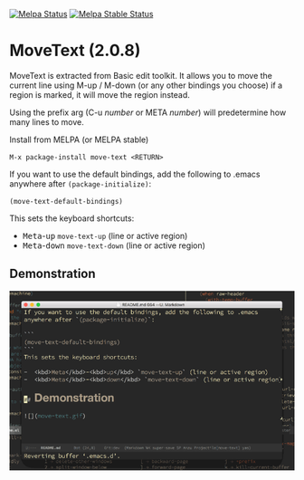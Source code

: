 [![Melpa Status](http://melpa.milkbox.net/packages/move-text-badge.svg)](http://melpa.milkbox.net/#/move-text)
[![Melpa Stable Status](http://melpa-stable.milkbox.net/packages/move-text-badge.svg)](http://melpa-stable.milkbox.net/#/move-text)

# MoveText (2.0.8)

MoveText is extracted from Basic edit toolkit.
It allows you to move the current line using M-up / M-down (or any other bindings you choose)
if a region is marked, it will move the region instead.

Using the prefix arg (C-u *number* or META *number*) will predetermine how many lines to move.

Install from MELPA (or MELPA stable)

```
M-x package-install move-text <RETURN>
```

If you want to use the default bindings, add the following to .emacs
anywhere after `(package-initialize)`:

```
(move-text-default-bindings)
```
This sets the keyboard shortcuts:

-  <kbd>Meta</kbd>-<kbd>up</kbd> `move-text-up` (line or active region)
-  <kbd>Meta</kbd>-<kbd>down</kbd> `move-text-down` (line or active region)

## Demonstration

![](move-text.gif)
